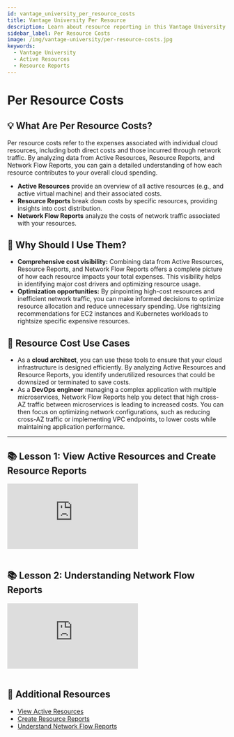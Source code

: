```yaml
---
id: vantage_university_per_resource_costs
title: Vantage University Per Resource
description: Learn about resource reporting in this Vantage University section.
sidebar_label: Per Resource Costs
image: /img/vantage-university/per-resource-costs.jpg
keywords:
  - Vantage University
  - Active Resources
  - Resource Reports
---
```


# Per Resource Costs

## 💡 What Are Per Resource Costs?

Per resource costs refer to the expenses associated with individual cloud resources, including both direct costs and those incurred through network traffic. By analyzing data from Active Resources, Resource Reports, and Network Flow Reports, you can gain a detailed understanding of how each resource contributes to your overall cloud spending.

- **Active Resources** provide an overview of all active resources (e.g., and active virtual machine) and their associated costs.
- **Resource Reports** break down costs by specific resources, providing insights into cost distribution.
- **Network Flow Reports** analyze the costs of network traffic associated with your resources.

## 💭 Why Should I Use Them?

- **Comprehensive cost visibility:** Combining data from Active Resources, Resource Reports, and Network Flow Reports offers a complete picture of how each resource impacts your total expenses. This visibility helps in identifying major cost drivers and optimizing resource usage.
- **Optimization opportunities:** By pinpointing high-cost resources and inefficient network traffic, you can make informed decisions to optimize resource allocation and reduce unnecessary spending. Use rightsizing recommendations for EC2 instances and Kubernetes workloads to rightsize specific expensive resources.

## 📝 Resource Cost Use Cases

- As a **cloud architect**, you can use these tools to ensure that your cloud infrastructure is designed efficiently. By analyzing Active Resources and Resource Reports, you identify underutilized resources that could be downsized or terminated to save costs.
- As a **DevOps engineer** managing a complex application with multiple microservices, Network Flow Reports help you detect that high cross-AZ traffic between microservices is leading to increased costs. You can then focus on optimizing network configurations, such as reducing cross-AZ traffic or implementing VPC endpoints, to lower costs while maintaining application performance.

---

## 📚 Lesson 1: View Active Resources and Create Resource Reports

<div style={{ position: 'relative', paddingBottom: '56.25%', height: 0 }}>
    <iframe src="https://www.youtube.com/embed/gfCH5WRL_KA?si=4IN7I2sNz93JcdHR?si=cQiMpN38yl2rjHps?rel=0&color=white&modestbranding=1&showinfo=0&wmode=transparent&autoplay=1" frameborder="0" webkitallowfullscreen="true" mozallowfullscreen="true" allowfullscreen="true" style={{ position: 'absolute', top: 0, left: 0, width: '100%', height: '100%', borderRadius: '10px' }}></iframe>
</div><br/>

## 📚 Lesson 2: Understanding Network Flow Reports

<div style={{ position: 'relative', paddingBottom: '56.25%', height: 0 }}>
    <iframe src="https://www.youtube.com/embed/MN7RNVo9nc4?si=cQiMpN38yl2rjHps?rel=0&color=white&modestbranding=1&showinfo=0&wmode=transparent&autoplay=1" frameborder="0" webkitallowfullscreen="true" mozallowfullscreen="true" allowfullscreen="true" style={{ position: 'absolute', top: 0, left: 0, width: '100%', height: '100%', borderRadius: '10px' }}></iframe>
</div><br/>

## 📖 Additional Resources

- [View Active Resources](/active_resources)
- [Create Resource Reports](/active_resources#create-a-resource-report)
- [Understand Network Flow Reports](/network_flow_reports)